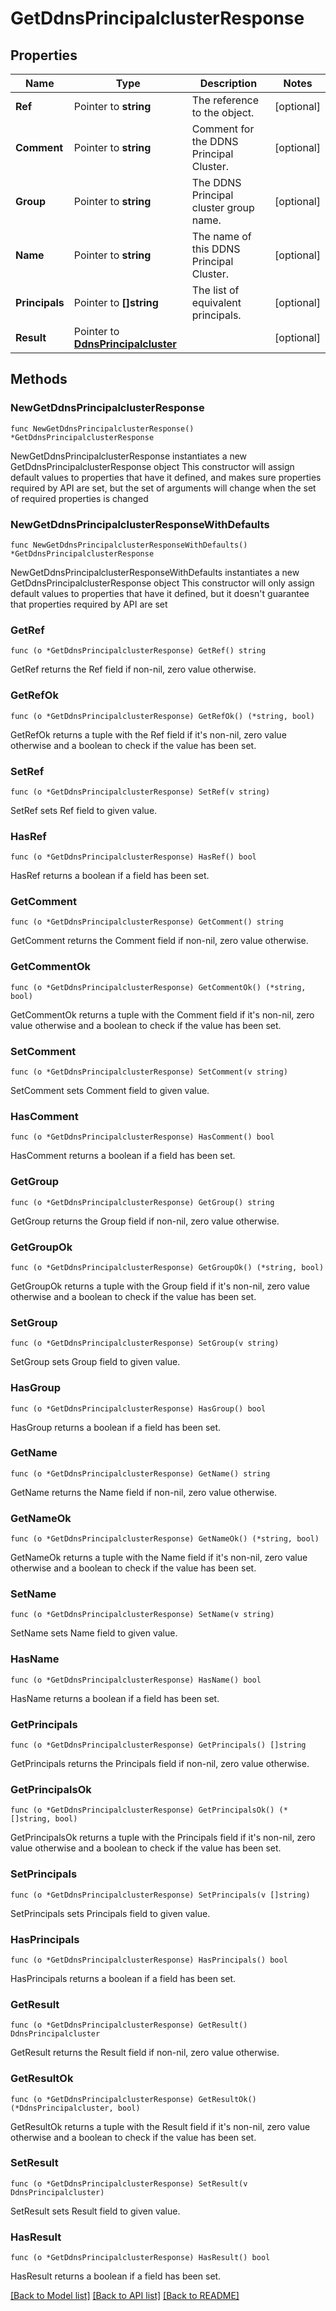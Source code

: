 # GetDdnsPrincipalclusterResponse

## Properties

Name | Type | Description | Notes
------------ | ------------- | ------------- | -------------
**Ref** | Pointer to **string** | The reference to the object. | [optional] 
**Comment** | Pointer to **string** | Comment for the DDNS Principal Cluster. | [optional] 
**Group** | Pointer to **string** | The DDNS Principal cluster group name. | [optional] 
**Name** | Pointer to **string** | The name of this DDNS Principal Cluster. | [optional] 
**Principals** | Pointer to **[]string** | The list of equivalent principals. | [optional] 
**Result** | Pointer to [**DdnsPrincipalcluster**](DdnsPrincipalcluster.md) |  | [optional] 

## Methods

### NewGetDdnsPrincipalclusterResponse

`func NewGetDdnsPrincipalclusterResponse() *GetDdnsPrincipalclusterResponse`

NewGetDdnsPrincipalclusterResponse instantiates a new GetDdnsPrincipalclusterResponse object
This constructor will assign default values to properties that have it defined,
and makes sure properties required by API are set, but the set of arguments
will change when the set of required properties is changed

### NewGetDdnsPrincipalclusterResponseWithDefaults

`func NewGetDdnsPrincipalclusterResponseWithDefaults() *GetDdnsPrincipalclusterResponse`

NewGetDdnsPrincipalclusterResponseWithDefaults instantiates a new GetDdnsPrincipalclusterResponse object
This constructor will only assign default values to properties that have it defined,
but it doesn't guarantee that properties required by API are set

### GetRef

`func (o *GetDdnsPrincipalclusterResponse) GetRef() string`

GetRef returns the Ref field if non-nil, zero value otherwise.

### GetRefOk

`func (o *GetDdnsPrincipalclusterResponse) GetRefOk() (*string, bool)`

GetRefOk returns a tuple with the Ref field if it's non-nil, zero value otherwise
and a boolean to check if the value has been set.

### SetRef

`func (o *GetDdnsPrincipalclusterResponse) SetRef(v string)`

SetRef sets Ref field to given value.

### HasRef

`func (o *GetDdnsPrincipalclusterResponse) HasRef() bool`

HasRef returns a boolean if a field has been set.

### GetComment

`func (o *GetDdnsPrincipalclusterResponse) GetComment() string`

GetComment returns the Comment field if non-nil, zero value otherwise.

### GetCommentOk

`func (o *GetDdnsPrincipalclusterResponse) GetCommentOk() (*string, bool)`

GetCommentOk returns a tuple with the Comment field if it's non-nil, zero value otherwise
and a boolean to check if the value has been set.

### SetComment

`func (o *GetDdnsPrincipalclusterResponse) SetComment(v string)`

SetComment sets Comment field to given value.

### HasComment

`func (o *GetDdnsPrincipalclusterResponse) HasComment() bool`

HasComment returns a boolean if a field has been set.

### GetGroup

`func (o *GetDdnsPrincipalclusterResponse) GetGroup() string`

GetGroup returns the Group field if non-nil, zero value otherwise.

### GetGroupOk

`func (o *GetDdnsPrincipalclusterResponse) GetGroupOk() (*string, bool)`

GetGroupOk returns a tuple with the Group field if it's non-nil, zero value otherwise
and a boolean to check if the value has been set.

### SetGroup

`func (o *GetDdnsPrincipalclusterResponse) SetGroup(v string)`

SetGroup sets Group field to given value.

### HasGroup

`func (o *GetDdnsPrincipalclusterResponse) HasGroup() bool`

HasGroup returns a boolean if a field has been set.

### GetName

`func (o *GetDdnsPrincipalclusterResponse) GetName() string`

GetName returns the Name field if non-nil, zero value otherwise.

### GetNameOk

`func (o *GetDdnsPrincipalclusterResponse) GetNameOk() (*string, bool)`

GetNameOk returns a tuple with the Name field if it's non-nil, zero value otherwise
and a boolean to check if the value has been set.

### SetName

`func (o *GetDdnsPrincipalclusterResponse) SetName(v string)`

SetName sets Name field to given value.

### HasName

`func (o *GetDdnsPrincipalclusterResponse) HasName() bool`

HasName returns a boolean if a field has been set.

### GetPrincipals

`func (o *GetDdnsPrincipalclusterResponse) GetPrincipals() []string`

GetPrincipals returns the Principals field if non-nil, zero value otherwise.

### GetPrincipalsOk

`func (o *GetDdnsPrincipalclusterResponse) GetPrincipalsOk() (*[]string, bool)`

GetPrincipalsOk returns a tuple with the Principals field if it's non-nil, zero value otherwise
and a boolean to check if the value has been set.

### SetPrincipals

`func (o *GetDdnsPrincipalclusterResponse) SetPrincipals(v []string)`

SetPrincipals sets Principals field to given value.

### HasPrincipals

`func (o *GetDdnsPrincipalclusterResponse) HasPrincipals() bool`

HasPrincipals returns a boolean if a field has been set.

### GetResult

`func (o *GetDdnsPrincipalclusterResponse) GetResult() DdnsPrincipalcluster`

GetResult returns the Result field if non-nil, zero value otherwise.

### GetResultOk

`func (o *GetDdnsPrincipalclusterResponse) GetResultOk() (*DdnsPrincipalcluster, bool)`

GetResultOk returns a tuple with the Result field if it's non-nil, zero value otherwise
and a boolean to check if the value has been set.

### SetResult

`func (o *GetDdnsPrincipalclusterResponse) SetResult(v DdnsPrincipalcluster)`

SetResult sets Result field to given value.

### HasResult

`func (o *GetDdnsPrincipalclusterResponse) HasResult() bool`

HasResult returns a boolean if a field has been set.


[[Back to Model list]](../README.md#documentation-for-models) [[Back to API list]](../README.md#documentation-for-api-endpoints) [[Back to README]](../README.md)


